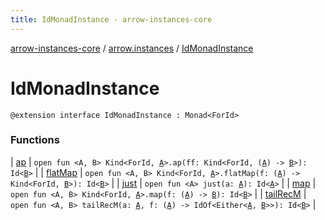```yaml
---
title: IdMonadInstance - arrow-instances-core
---
```


[arrow-instances-core](../../index.html) / [arrow.instances](../index.html) / [IdMonadInstance](./index.html)

# IdMonadInstance

`@extension interface IdMonadInstance : Monad<ForId>`

### Functions

| [ap](ap.html) | `open fun <A, B> Kind<ForId, `[`A`](ap.html#A)`>.ap(ff: Kind<ForId, (`[`A`](ap.html#A)`) -> `[`B`](ap.html#B)`>): Id<`[`B`](ap.html#B)`>` |
| [flatMap](flat-map.html) | `open fun <A, B> Kind<ForId, `[`A`](flat-map.html#A)`>.flatMap(f: (`[`A`](flat-map.html#A)`) -> Kind<ForId, `[`B`](flat-map.html#B)`>): Id<`[`B`](flat-map.html#B)`>` |
| [just](just.html) | `open fun <A> just(a: `[`A`](just.html#A)`): Id<`[`A`](just.html#A)`>` |
| [map](map.html) | `open fun <A, B> Kind<ForId, `[`A`](map.html#A)`>.map(f: (`[`A`](map.html#A)`) -> `[`B`](map.html#B)`): Id<`[`B`](map.html#B)`>` |
| [tailRecM](tail-rec-m.html) | `open fun <A, B> tailRecM(a: `[`A`](tail-rec-m.html#A)`, f: (`[`A`](tail-rec-m.html#A)`) -> IdOf<Either<`[`A`](tail-rec-m.html#A)`, `[`B`](tail-rec-m.html#B)`>>): Id<`[`B`](tail-rec-m.html#B)`>` |

